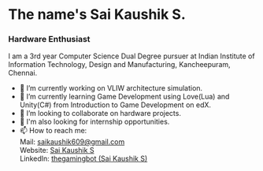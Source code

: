 # The name's Sai Kaushik S.
### Hardware Enthusiast
I am a 3rd year Computer Science Dual Degree pursuer at Indian Institute of Information Technology, Design and Manufacturing, Kancheepuram, Chennai. 

- 🔭 I’m currently working on VLIW architecture simulation.
- 🌱 I’m currently learning Game Development using Love(Lua) and Unity(C#) from Introduction to Game Development on edX.
- 👯 I’m looking to collaborate on hardware projects.
- 👯 I'm also looking for internship opportunities.
- 📫 How to reach me: \
    Mail: [saikaushik609@gmail.com](mailto:saikaushik609@gmail.com) \
    Website: [Sai Kaushik S](https://thegamingbot.github.io/thegamingbot/) \
    LinkedIn: [thegamingbot (Sai Kaushik S)](https://www.linkedin.com/in/kihsuakias/)

